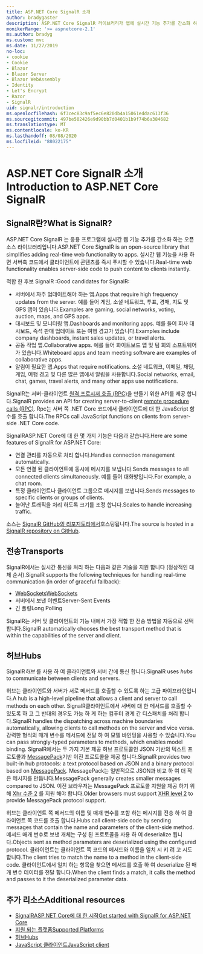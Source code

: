 ```yaml
---
title: ASP.NET Core SignalR 소개
author: bradygaster
description: ASP.NET Core SignalR 라이브러리가 앱에 실시간 기능 추가를 간소화 하는 방법을 알아봅니다.
monikerRange: '>= aspnetcore-2.1'
ms.author: bradyg
ms.custom: mvc
ms.date: 11/27/2019
no-loc:
- cookie
- Cookie
- Blazor
- Blazor Server
- Blazor WebAssembly
- Identity
- Let's Encrypt
- Razor
- SignalR
uid: signalr/introduction
ms.openlocfilehash: 6f3cec83c9af5ec6e820db4a15061eddac613f36
ms.sourcegitcommit: 497be502426e9d90bb7d0401b1b9f74b6a384682
ms.translationtype: MT
ms.contentlocale: ko-KR
ms.lasthandoff: 08/08/2020
ms.locfileid: "88022175"
---
```

# <a name="introduction-to-aspnet-core-no-locsignalr"></a><span data-ttu-id="947d1-103">ASP.NET Core SignalR 소개</span><span class="sxs-lookup"><span data-stu-id="947d1-103">Introduction to ASP.NET Core SignalR</span></span>

## <a name="what-is-no-locsignalr"></a><span data-ttu-id="947d1-104">SignalR란?</span><span class="sxs-lookup"><span data-stu-id="947d1-104">What is SignalR?</span></span>

<span data-ttu-id="947d1-105">ASP.NET Core SignalR 는 응용 프로그램에 실시간 웹 기능 추가를 간소화 하는 오픈 소스 라이브러리입니다.</span><span class="sxs-lookup"><span data-stu-id="947d1-105">ASP.NET Core SignalR is an open-source library that simplifies adding real-time web functionality to apps.</span></span> <span data-ttu-id="947d1-106">실시간 웹 기능을 사용 하면 서버측 코드에서 클라이언트에 콘텐츠를 즉시 푸시할 수 있습니다.</span><span class="sxs-lookup"><span data-stu-id="947d1-106">Real-time web functionality enables server-side code to push content to clients instantly.</span></span>

<span data-ttu-id="947d1-107">적합 한 후보 SignalR :</span><span class="sxs-lookup"><span data-stu-id="947d1-107">Good candidates for SignalR:</span></span>

* <span data-ttu-id="947d1-108">서버에서 자주 업데이트해야 하는 앱.</span><span class="sxs-lookup"><span data-stu-id="947d1-108">Apps that require high frequency updates from the server.</span></span> <span data-ttu-id="947d1-109">예를 들어 게임, 소셜 네트워크, 투표, 경매, 지도 및 GPS 앱이 있습니다.</span><span class="sxs-lookup"><span data-stu-id="947d1-109">Examples are gaming, social networks, voting, auction, maps, and GPS apps.</span></span>
* <span data-ttu-id="947d1-110">대시보드 및 모니터링 앱.</span><span class="sxs-lookup"><span data-stu-id="947d1-110">Dashboards and monitoring apps.</span></span> <span data-ttu-id="947d1-111">예를 들어 회사 대시보드, 즉석 판매 업데이트 또는 여행 경고가 있습니다.</span><span class="sxs-lookup"><span data-stu-id="947d1-111">Examples include company dashboards, instant sales updates, or travel alerts.</span></span>
* <span data-ttu-id="947d1-112">공동 작업 앱.</span><span class="sxs-lookup"><span data-stu-id="947d1-112">Collaborative apps.</span></span> <span data-ttu-id="947d1-113">예를 들어 화이트보드 앱 및 팀 회의 소프트웨어가 있습니다.</span><span class="sxs-lookup"><span data-stu-id="947d1-113">Whiteboard apps and team meeting software are examples of collaborative apps.</span></span>
* <span data-ttu-id="947d1-114">알림이 필요한 앱.</span><span class="sxs-lookup"><span data-stu-id="947d1-114">Apps that require notifications.</span></span> <span data-ttu-id="947d1-115">소셜 네트워크, 이메일, 채팅, 게임, 여행 경고 및 다른 많은 앱에서 알림을 사용합니다.</span><span class="sxs-lookup"><span data-stu-id="947d1-115">Social networks, email, chat, games, travel alerts, and many other apps use notifications.</span></span>

<span data-ttu-id="947d1-116">SignalR는 서버-클라이언트 [원격 프로시저 호출 (RPC)](https://wikipedia.org/wiki/Remote_procedure_call)을 만들기 위한 API를 제공 합니다.</span><span class="sxs-lookup"><span data-stu-id="947d1-116">SignalR provides an API for creating server-to-client [remote procedure calls (RPC)](https://wikipedia.org/wiki/Remote_procedure_call).</span></span> <span data-ttu-id="947d1-117">Rpc는 서버 쪽 .NET Core 코드에서 클라이언트에 대 한 JavaScript 함수를 호출 합니다.</span><span class="sxs-lookup"><span data-stu-id="947d1-117">The RPCs call JavaScript functions on clients from server-side .NET Core code.</span></span>

<span data-ttu-id="947d1-118">SignalRASP.NET Core에 대 한 몇 가지 기능은 다음과 같습니다.</span><span class="sxs-lookup"><span data-stu-id="947d1-118">Here are some features of SignalR for ASP.NET Core:</span></span>

* <span data-ttu-id="947d1-119">연결 관리를 자동으로 처리 합니다.</span><span class="sxs-lookup"><span data-stu-id="947d1-119">Handles connection management automatically.</span></span>
* <span data-ttu-id="947d1-120">모든 연결 된 클라이언트에 동시에 메시지를 보냅니다.</span><span class="sxs-lookup"><span data-stu-id="947d1-120">Sends messages to all connected clients simultaneously.</span></span> <span data-ttu-id="947d1-121">예를 들어 대화방입니다.</span><span class="sxs-lookup"><span data-stu-id="947d1-121">For example, a chat room.</span></span>
* <span data-ttu-id="947d1-122">특정 클라이언트나 클라이언트 그룹으로 메시지를 보냅니다.</span><span class="sxs-lookup"><span data-stu-id="947d1-122">Sends messages to specific clients or groups of clients.</span></span>
* <span data-ttu-id="947d1-123">늘어난 트래픽을 처리 하도록 크기를 조정 합니다.</span><span class="sxs-lookup"><span data-stu-id="947d1-123">Scales to handle increasing traffic.</span></span>

<span data-ttu-id="947d1-124">소스는 [ SignalR GitHub의 리포지토리에서](https://github.com/dotnet/AspNetCore/tree/master/src/SignalR)호스팅됩니다.</span><span class="sxs-lookup"><span data-stu-id="947d1-124">The source is hosted in a [SignalR repository on GitHub](https://github.com/dotnet/AspNetCore/tree/master/src/SignalR).</span></span>

## <a name="transports"></a><span data-ttu-id="947d1-125">전송</span><span class="sxs-lookup"><span data-stu-id="947d1-125">Transports</span></span>

<span data-ttu-id="947d1-126">SignalR에서는 실시간 통신을 처리 하는 다음과 같은 기술을 지원 합니다 (정상적인 대체 순서).</span><span class="sxs-lookup"><span data-stu-id="947d1-126">SignalR supports the following techniques for handling real-time communication (in order of graceful fallback):</span></span>

* [<span data-ttu-id="947d1-127">WebSockets</span><span class="sxs-lookup"><span data-stu-id="947d1-127">WebSockets</span></span>](https://tools.ietf.org/html/rfc7118)
* <span data-ttu-id="947d1-128">서버에서 보낸 이벤트</span><span class="sxs-lookup"><span data-stu-id="947d1-128">Server-Sent Events</span></span>
* <span data-ttu-id="947d1-129">긴 폴링</span><span class="sxs-lookup"><span data-stu-id="947d1-129">Long Polling</span></span>

<span data-ttu-id="947d1-130">SignalR는 서버 및 클라이언트의 기능 내에서 가장 적합 한 전송 방법을 자동으로 선택 합니다.</span><span class="sxs-lookup"><span data-stu-id="947d1-130">SignalR automatically chooses the best transport method that is within the capabilities of the server and client.</span></span>

## <a name="hubs"></a><span data-ttu-id="947d1-131">허브</span><span class="sxs-lookup"><span data-stu-id="947d1-131">Hubs</span></span>

<span data-ttu-id="947d1-132">SignalR*허브* 를 사용 하 여 클라이언트와 서버 간에 통신 합니다.</span><span class="sxs-lookup"><span data-stu-id="947d1-132">SignalR uses *hubs* to communicate between clients and servers.</span></span>

<span data-ttu-id="947d1-133">허브는 클라이언트와 서버가 서로 메서드를 호출할 수 있도록 하는 고급 파이프라인입니다.</span><span class="sxs-lookup"><span data-stu-id="947d1-133">A hub is a high-level pipeline that allows a client and server to call methods on each other.</span></span> <span data-ttu-id="947d1-134">SignalR클라이언트에서 서버에 대 한 메서드를 호출할 수 있도록 하 고 그 반대의 경우도 가능 하 게 하는 컴퓨터 경계 간 디스패치를 처리 합니다.</span><span class="sxs-lookup"><span data-stu-id="947d1-134">SignalR handles the dispatching across machine boundaries automatically, allowing clients to call methods on the server and vice versa.</span></span> <span data-ttu-id="947d1-135">강력한 형식의 매개 변수를 메서드에 전달 하 여 모델 바인딩을 사용할 수 있습니다.</span><span class="sxs-lookup"><span data-stu-id="947d1-135">You can pass strongly-typed parameters to methods, which enables model binding.</span></span> <span data-ttu-id="947d1-136">SignalR에서는 두 가지 기본 제공 허브 프로토콜인 JSON 기반의 텍스트 프로토콜과 [MessagePack](https://msgpack.org/)기반 이진 프로토콜을 제공 합니다.</span><span class="sxs-lookup"><span data-stu-id="947d1-136">SignalR provides two built-in hub protocols: a text protocol based on JSON and a binary protocol based on [MessagePack](https://msgpack.org/).</span></span>  <span data-ttu-id="947d1-137">MessagePack는 일반적으로 JSON과 비교 하 여 더 작은 메시지를 만듭니다.</span><span class="sxs-lookup"><span data-stu-id="947d1-137">MessagePack generally creates smaller messages compared to JSON.</span></span> <span data-ttu-id="947d1-138">이전 브라우저는 MessagePack 프로토콜 지원을 제공 하기 위해 [Xhr 수준 2](https://caniuse.com/#feat=xhr2) 를 지원 해야 합니다.</span><span class="sxs-lookup"><span data-stu-id="947d1-138">Older browsers must support [XHR level 2](https://caniuse.com/#feat=xhr2) to provide MessagePack protocol support.</span></span>

<span data-ttu-id="947d1-139">허브는 클라이언트 쪽 메서드의 이름 및 매개 변수를 포함 하는 메시지를 전송 하 여 클라이언트 쪽 코드를 호출 합니다.</span><span class="sxs-lookup"><span data-stu-id="947d1-139">Hubs call client-side code by sending messages that contain the name and parameters of the client-side method.</span></span> <span data-ttu-id="947d1-140">메서드 매개 변수로 보낸 개체는 구성 된 프로토콜을 사용 하 여 deserialize 됩니다.</span><span class="sxs-lookup"><span data-stu-id="947d1-140">Objects sent as method parameters are deserialized using the configured protocol.</span></span> <span data-ttu-id="947d1-141">클라이언트는 클라이언트 쪽 코드의 메서드와 이름을 일치 시 키 려 고 시도 합니다.</span><span class="sxs-lookup"><span data-stu-id="947d1-141">The client tries to match the name to a method in the client-side code.</span></span> <span data-ttu-id="947d1-142">클라이언트에서 일치 하는 항목을 찾으면 메서드를 호출 하 여 deserialize 된 매개 변수 데이터를 전달 합니다.</span><span class="sxs-lookup"><span data-stu-id="947d1-142">When the client finds a match, it calls the method and passes to it the deserialized parameter data.</span></span>

## <a name="additional-resources"></a><span data-ttu-id="947d1-143">추가 리소스</span><span class="sxs-lookup"><span data-stu-id="947d1-143">Additional resources</span></span>

* [<span data-ttu-id="947d1-144">SignalRASP.NET Core에 대 한 시작</span><span class="sxs-lookup"><span data-stu-id="947d1-144">Get started with SignalR for ASP.NET Core</span></span>](xref:tutorials/signalr)
* [<span data-ttu-id="947d1-145">지원 되는 플랫폼</span><span class="sxs-lookup"><span data-stu-id="947d1-145">Supported Platforms</span></span>](xref:signalr/supported-platforms)
* [<span data-ttu-id="947d1-146">허브</span><span class="sxs-lookup"><span data-stu-id="947d1-146">Hubs</span></span>](xref:signalr/hubs)
* [<span data-ttu-id="947d1-147">JavaScript 클라이언트</span><span class="sxs-lookup"><span data-stu-id="947d1-147">JavaScript client</span></span>](xref:signalr/javascript-client)
